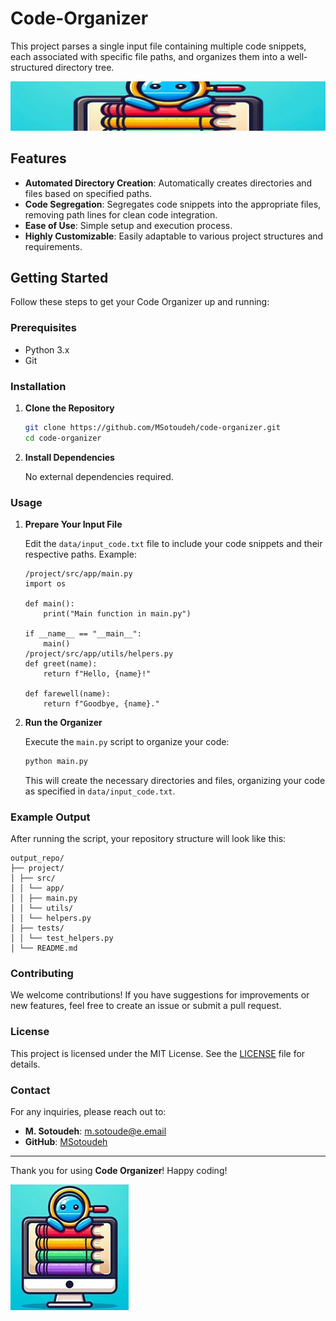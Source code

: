 # Code-Organizer

This project parses a single input file containing multiple code snippets, each associated with specific file paths, and organizes them into a well-structured directory tree.


![Code Organizer](assets/code-organizer-banner.jpg)

## Features

- **Automated Directory Creation**: Automatically creates directories and files based on specified paths.
- **Code Segregation**: Segregates code snippets into the appropriate files, removing path lines for clean code integration.
- **Ease of Use**: Simple setup and execution process.
- **Highly Customizable**: Easily adaptable to various project structures and requirements.

## Getting Started

Follow these steps to get your Code Organizer up and running:

### Prerequisites

- Python 3.x
- Git

### Installation

1. **Clone the Repository**

    ```bash
    git clone https://github.com/MSotoudeh/code-organizer.git
    cd code-organizer
    ```

2. **Install Dependencies**

    No external dependencies required.

### Usage

1. **Prepare Your Input File**

    Edit the `data/input_code.txt` file to include your code snippets and their respective paths. Example:

    ```plaintext
    /project/src/app/main.py
    import os

    def main():
        print("Main function in main.py")

    if __name__ == "__main__":
        main()
    /project/src/app/utils/helpers.py
    def greet(name):
        return f"Hello, {name}!"

    def farewell(name):
        return f"Goodbye, {name}."
    ```

2. **Run the Organizer**

    Execute the `main.py` script to organize your code:

    ```bash
    python main.py
    ```

    This will create the necessary directories and files, organizing your code as specified in `data/input_code.txt`.

### Example Output

After running the script, your repository structure will look like this:

```plaintext
output_repo/
├── project/
│ ├── src/
│ │ └── app/
│ │ ├── main.py
│ │ └── utils/
│ │ └── helpers.py
│ ├── tests/
│ │ └── test_helpers.py
│ └── README.md
```

### Contributing

We welcome contributions! If you have suggestions for improvements or new features, feel free to create an issue or submit a pull request.

### License

This project is licensed under the MIT License. See the [LICENSE](LICENSE) file for details.

### Contact

For any inquiries, please reach out to:

- **M. Sotoudeh**: [m.sotoude@e.email](mailto:m.sotoude@e.email)
- **GitHub**: [MSotoudeh](https://github.com/MSotoudeh)

---

Thank you for using **Code Organizer**! Happy coding!

![Code Organizer](assets/code-organizer-footer.jpg)
